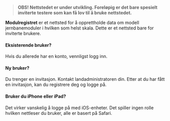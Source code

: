 ﻿> **OBS! Nettstedet er under utvikling. Foreløpig er det bare spesielt inviterte testere som kan få lov til å bruke nettstedet.**


**Modulregistret** er et nettsted for å opprettholde data om
modell jernbanemoduler i hvilken som helst skala.
Dette er et nettsted bare for inviterte brukere.

#### Eksisterende bruker?
Hvis du allerede har en konto, vennligst logg inn.

#### Ny bruker?
Du trenger en invitasjon. Kontakt landadministratoren din.
Etter at du har fått en invitasjon, kan du registrere deg og logge på.

#### Bruker du iPhone eller iPad?
Det virker vanskelig å logge på med iOS-enheter.
Det spiller ingen rolle hvilken nettleser du bruker, alle er basert på Safari.